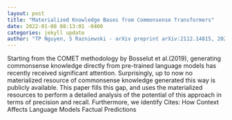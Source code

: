 ```yaml
--- 
layout: post 
title: "Materialized Knowledge Bases from Commonsense Transformers" 
date: 2022-01-08 08:13:01 -0400 
categories: jekyll update 
author: "TP Nguyen, S Razniewski - arXiv preprint arXiv:2112.14815, 2021" 
--- 
```

Starting from the COMET methodology by Bosselut et al.(2019), generating commonsense knowledge directly from pre-trained language models has recently received significant attention. Surprisingly, up to now no materialized resource of commonsense knowledge generated this way is publicly available. This paper fills this gap, and uses the materialized resources to perform a detailed analysis of the potential of this approach in terms of precision and recall. Furthermore, we identify Cites: How Context Affects Language Models Factual Predictions